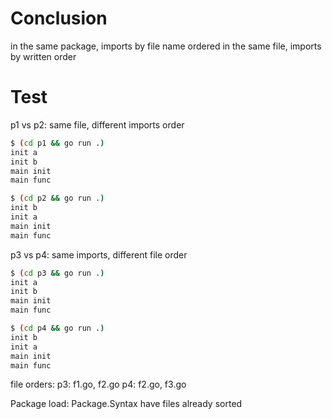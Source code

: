 # Conclusion
in the same package, imports by file name ordered
in the same file, imports by written order


# Test
p1 vs p2: same file, different imports order

```bash
$ (cd p1 && go run .)
init a
init b
main init
main func

$ (cd p2 && go run .)
init b
init a
main init
main func
```


p3 vs p4: same imports, different file order
```bash
$ (cd p3 && go run .)
init a
init b
main init
main func

$ (cd p4 && go run .)
init b
init a
main init
main func
```

file orders:
p3: f1.go, f2.go
p4: f2.go, f3.go


Package load: Package.Syntax have files already sorted